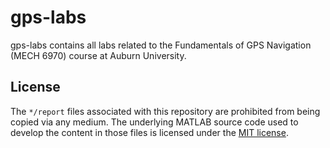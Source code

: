 # gps-labs

gps-labs contains all labs related to the Fundamentals of GPS Navigation (MECH 6970) course at Auburn University.

## License

The `*/report` files associated with this repository are prohibited from being copied via any medium. The underlying MATLAB source code used to develop the content in those files is licensed under the [MIT license](LICENSE.md).
